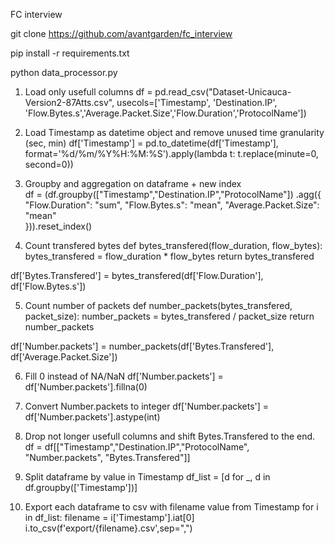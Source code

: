 FC interview

git clone https://github.com/avantgarden/fc_interview

pip install -r requirements.txt

python data_processor.py 

1. Load only usefull columns
df = pd.read_csv("Dataset-Unicauca-Version2-87Atts.csv", usecols=['Timestamp', 'Destination.IP', 'Flow.Bytes.s','Average.Packet.Size','Flow.Duration','ProtocolName'])

2. Load Timestamp as datetime object and remove unused time granularity (sec, min)
df['Timestamp'] = pd.to_datetime(df['Timestamp'], format='%d/%m/%Y%H:%M:%S').apply(lambda t: t.replace(minute=0, second=0))

3. Groupby and aggregation on dataframe + new index  
df = (df.groupby(["Timestamp","Destination.IP","ProtocolName"])
      .agg({
        "Flow.Duration": "sum",
        "Flow.Bytes.s": "mean",
        "Average.Packet.Size": "mean"      
    })).reset_index()

4. Count transfered bytes
def bytes_transfered(flow_duration, flow_bytes):
    bytes_transfered = flow_duration * flow_bytes
    return bytes_transfered

df['Bytes.Transfered'] = bytes_transfered(df['Flow.Duration'], df['Flow.Bytes.s'])

5. Count number of packets
def number_packets(bytes_transfered, packet_size):
    number_packets = bytes_transfered /  packet_size
    return number_packets

df['Number.packets'] = number_packets(df['Bytes.Transfered'], df['Average.Packet.Size'])

6. Fill 0 instead of NA/NaN
df['Number.packets'] = df['Number.packets'].fillna(0)

7. Convert Number.packets to integer
df['Number.packets'] = df['Number.packets'].astype(int)

8. Drop not longer usefull columns and shift Bytes.Transfered to the end.
df = df[["Timestamp","Destination.IP","ProtocolName", "Number.packets", "Bytes.Transfered"]]

10. Split dataframe by value in Timestamp
df_list = [d for _, d in df.groupby(['Timestamp'])]

11. Export each dataframe to csv with filename value from Timestamp
for i in df_list:
    filename = i['Timestamp'].iat[0]
    i.to_csv(f'export/{filename}.csv',sep=",")